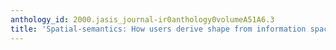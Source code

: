 ```yaml
---
anthology_id: 2000.jasis_journal-ir0anthology0volumeA51A6.3
title: 'Spatial-semantics: How users derive shape from information space'
---
```

